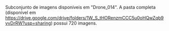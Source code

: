 Subconjunto de imagens disponíveis em "Drone_014".
A pasta completa (disponível em <https://drive.google.com/drive/folders/1W_S_tHORenzmCCC5u0oHQwZqb9vvDrRW?usp=sharing>) possui 720 imagens.
